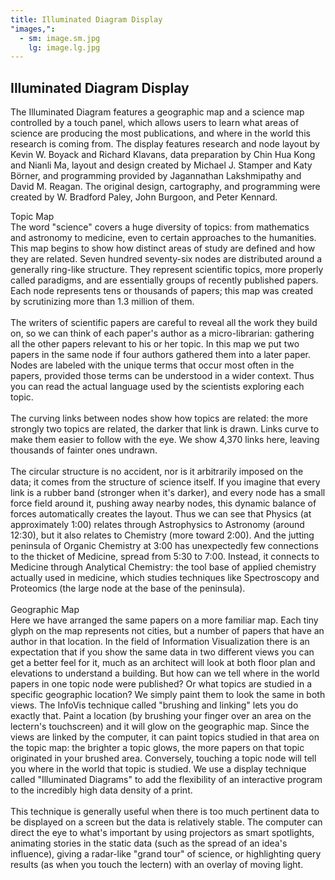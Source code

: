 ```yaml
---
title: Illuminated Diagram Display
"images,":
  - sm: image.sm.jpg
    lg: image.lg.jpg
---
```

## Illuminated Diagram Display

The Illuminated Diagram features a geographic map and a science map controlled by a touch panel, which allows users to learn what areas of science are producing the most publications, and where in the world this research is coming from. The display features research and node layout by Kevin W. Boyack and Richard Klavans, data preparation by Chin Hua Kong and Nianli Ma, layout and design created by Michael J. Stamper and Katy Börner, and programming provided by Jagannathan Lakshmipathy and David M. Reagan. The original design, cartography, and programming were created by W. Bradford Paley, John Burgoon, and Peter Kennard. 

Topic Map\
The word "science" covers a huge diversity of topics: from mathematics and astronomy to medicine, even to certain approaches to the humanities. This map begins to show how distinct areas of study are defined and how they are related. Seven hundred seventy-six nodes are distributed around a generally ring-like structure. They represent scientific topics, more properly called paradigms, and are essentially groups of recently published papers. Each node represents tens or thousands of papers; this map was created by scrutinizing more than 1.3 million of them.\
\
The writers of scientific papers are careful to reveal all the work they build on, so we can think of each paper's author as a micro-librarian: gathering all the other papers relevant to his or her topic. In this map we put two papers in the same node if four authors gathered them into a later paper. Nodes are labeled with the unique terms that occur most often in the papers, provided those terms can be understood in a wider context. Thus you can read the actual language used by the scientists exploring each topic.\
\
The curving links between nodes show how topics are related: the more strongly two topics are related, the darker that link is drawn. Links curve to make them easier to follow with the eye. We show 4,370 links here, leaving thousands of fainter ones undrawn.\
\
The circular structure is no accident, nor is it arbitrarily imposed on the data; it comes from the structure of science itself. If you imagine that every link is a rubber band (stronger when it's darker), and every node has a small force field around it, pushing away nearby nodes, this dynamic balance of forces automatically creates the layout. Thus we can see that Physics (at approximately 1:00) relates through Astrophysics to Astronomy (around 12:30), but it also relates to Chemistry (more toward 2:00). And the jutting peninsula of Organic Chemistry at 3:00 has unexpectedly few connections to the thicket of Medicine, spread from 5:30 to 7:00. Instead, it connects to Medicine through Analytical Chemistry: the tool base of applied chemistry actually used in medicine, which studies techniques like Spectroscopy and Proteomics (the large node at the base of the peninsula).\
\
Geographic Map\
Here we have arranged the same papers on a more familiar map. Each tiny glyph on the map represents not cities, but a number of papers that have an author in that location. In the field of Information Visualization there is an expectation that if you show the same data in two different views you can get a better feel for it, much as an architect will look at both floor plan and elevations to understand a building. But how can we tell where in the world papers in one topic node were published? Or what topics are studied in a specific geographic location? We simply paint them to look the same in both views. The InfoVis technique called "brushing and linking" lets you do exactly that. Paint a location (by brushing your finger over an area on the lectern's touchscreen) and it will glow on the geographic map. Since the views are linked by the computer, it can paint topics studied in that area on the topic map: the brighter a topic glows, the more papers on that topic originated in your brushed area. Conversely, touching a topic node will tell you where in the world that topic is studied. We use a display technique called "Illuminated Diagrams" to add the flexibility of an interactive program to the incredibly high data density of a print.\
\
This technique is generally useful when there is too much pertinent data to be displayed on a screen but the data is relatively stable. The computer can direct the eye to what's important by using projectors as smart spotlights, animating stories in the static data (such as the spread of an idea's influence), giving a radar-like "grand tour" of science, or highlighting query results (as when you touch the lectern) with an overlay of moving light.